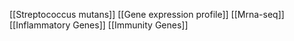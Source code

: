 [[Streptococcus mutans]]
[[Gene expression profile]]
[[Mrna-seq]]
[[Inflammatory Genes]]
[[Immunity Genes]]
